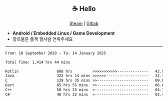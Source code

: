 <h2 align="center"> ☕ Hello </h2>

<p align="center">
  <a href="https://steamcommunity.com/id/Niforances/">Steam</a> |
  <a href="https://gitlab.com/niforances">Gitlab</a>
</p>

 - **Android / Embedded Linux / Game Development**
 - 장르불문 플젝 할사람 연락주세요

------

<!--START_SECTION:waka-->

```txt
From: 10 September 2020 - To: 14 January 2025

Total Time: 1,414 hrs 44 mins

Kotlin                 608 hrs         >>>>>>>>>>>--------------   42.98 %
Java                   322 hrs 14 mins >>>>>>-------------------   22.78 %
C                      139 hrs 35 mins >>-----------------------   09.87 %
Dart                   85 hrs 55 mins  >>-----------------------   06.07 %
C++                    58 hrs 25 mins  >------------------------   04.13 %
C#                     48 hrs 32 mins  >------------------------   03.43 %
```

<!--END_SECTION:waka-->
